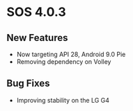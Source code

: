 # SOS 4.0.3 

## New Features
- Now targeting API 28, Android 9.0 Pie
- Removing dependency on Volley

## Bug Fixes
- Improving stability on the LG G4

